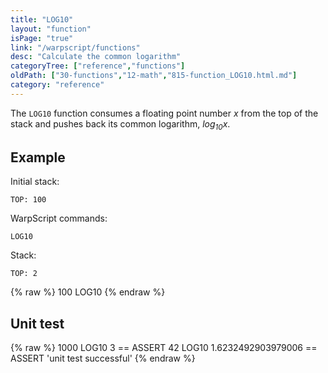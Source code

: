 ```yaml
---
title: "LOG10"
layout: "function"
isPage: "true"
link: "/warpscript/functions"
desc: "Calculate the common logarithm"
categoryTree: ["reference","functions"]
oldPath: ["30-functions","12-math","815-function_LOG10.html.md"]
category: "reference"
---
```

 

The `LOG10` function consumes a floating point number *x* from the top of the stack and pushes back its common logarithm, *log<sub>10</sub>x*.


## Example ##

Initial stack:

    TOP: 100


WarpScript commands:

    LOG10

Stack: 

    TOP: 2

{% raw %}
<warp10-warpscript-widget backend="{{backend}}"  exec-endpoint="{{execEndpoint}}">100
LOG10
</warp10-warpscript-widget>
{% endraw %}    


## Unit test ##

{% raw %}
<warp10-warpscript-widget backend="{{backend}}"  exec-endpoint="{{execEndpoint}}">1000 LOG10
3 == ASSERT
42 LOG10
1.6232492903979006 == ASSERT
'unit test successful'
</warp10-warpscript-widget>
{% endraw %}        
